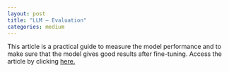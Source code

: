 ```yaml
---
layout: post
title: "LLM — Evaluation"
categories: medium
---
```


This article is a practical guide to measure the model performance and to make sure that the model gives good results 
after fine-tuning. Access the article by clicking [here.](https://medium.com/@balci.pelin/llm-evaluation-6b63b3cfd48b)
